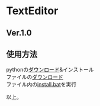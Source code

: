 # TextEditor
## Ver.1.0

## 使用方法
pythonの[ダウンロード](https://www.python.org/ftp/python/3.7.8/python-3.7.8-amd64-webinstall.exe)&インストール  
ファイルの[ダウンロード](https://github.com/hamamu2/TextEditor/archive/refs/heads/main.zip)  
ファイル内の[install.bat](install.bat)を実行

以上。

